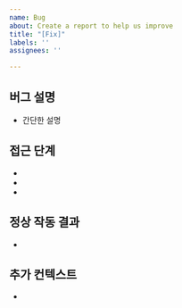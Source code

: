 ```yaml
---
name: Bug
about: Create a report to help us improve
title: "[Fix]"
labels: ''
assignees: ''

---
```


## 버그 설명
- 간단한 설명

## 접근 단계
- 
- 
- 

## 정상 작동 결과
- 

## 추가 컨텍스트
-
